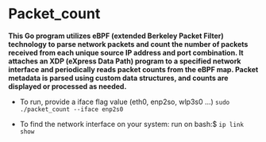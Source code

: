# Packet_count

**This Go program utilizes eBPF (extended Berkeley Packet Filter) technology to parse network packets and count the number of packets received from each unique source IP address and port combination. It attaches an XDP (eXpress Data Path) program to a specified network interface and periodically reads packet counts from the eBPF map. Packet metadata is parsed using custom data structures, and counts are displayed or processed as needed.**

* To run, provide a iface flag value (eth0, enp2so, wlp3s0 ...)
    ```sudo ./packet_count --iface enp2s0```

* To find the network interface on your system: run on bash:$
    ```ip link show```